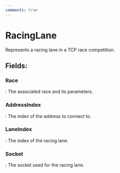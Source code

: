 ```yaml
---
comments: true
---
```

# RacingLane

Represents a racing lane in a TCP race competition. 

## **Fields**:
### **Race**
: The associated race and its parameters. 
### **AddressIndex**
: The index of the address to connect to. 
### **LaneIndex**
: The index of the racing lane. 
### **Socket**
: The socket used for the racing lane. 